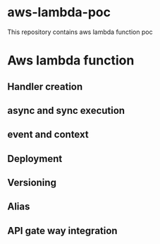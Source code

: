 # aws-lambda-poc
This repository contains aws lambda function poc

# Aws lambda function

## Handler creation
## async and sync execution
## event and context 
## Deployment 
## Versioning 
## Alias
## API gate way integration